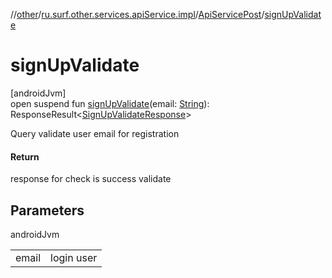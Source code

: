 //[other](../../../index.md)/[ru.surf.other.services.apiService.impl](../index.md)/[ApiServicePost](index.md)/[signUpValidate](sign-up-validate.md)

# signUpValidate

[androidJvm]\
open suspend fun [signUpValidate](sign-up-validate.md)(email: [String](https://kotlinlang.org/api/latest/jvm/stdlib/kotlin/-string/index.html)): ResponseResult&lt;[SignUpValidateResponse](../../ru.surf.other.data.responses/-sign-up-validate-response/index.md)&gt;

Query validate user email for registration

#### Return

response for check is success validate

## Parameters

androidJvm

| | |
|---|---|
| email | login user |
